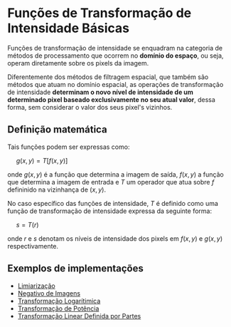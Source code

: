 # Funções de Transformação de Intensidade Básicas

Funções de transformação de intensidade se enquadram na categoria de métodos de processamento que ocorrem no **domínio do espaço**, ou seja, operam diretamente sobre os pixels da imagem.

Diferentemente dos métodos de filtragem espacial, que também são métodos que atuam no domínio espacial, as operações de transformação de intensidade **determinam o novo nível de intensidade de um determinado pixel baseado exclusivamente no seu atual valor**, dessa forma, sem considerar o valor dos seus pixel's vizinhos.

## Definição matemática

Tais funções podem ser expressas como: 

&nbsp;&nbsp;&nbsp;&nbsp; $g(x, y) = T[f(x, y)]$

onde $g(x, y)$ é a função que determina a imagem de saída, $f(x, y)$ a função que determina a imagem de entrada e $T$ um operador que atua sobre $f$ defininido na vizinhança de $(x, y)$.

No caso específico das funções de intensidade, $T$ é definido como uma função de transformação de intensidade expressa da seguinte forma:

&nbsp;&nbsp;&nbsp;&nbsp; $s = T(r)$

onde $r$ e $s$ denotam os níveis de intensidade dos pixels em $f(x, y)$ e $g(x, y)$ respectivamente.

## Exemplos de implementações

* [Limiarização]()
* [Negativo de Imagens]()
* [Transformação Logarítimica]()
* [Transformação de Potência]()
* [Transformação Linear Definida por Partes](linearPorPartes)